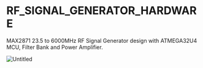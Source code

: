 # RF_SIGNAL_GENERATOR_HARDWARE
MAX2871 23.5 to 6000MHz RF Signal Generator design with ATMEGA32U4 MCU, Filter Bank and Power Amplifier.


![Untitled](https://user-images.githubusercontent.com/61315249/75095257-0085fd00-55a4-11ea-82bc-fff8566e2798.png)

